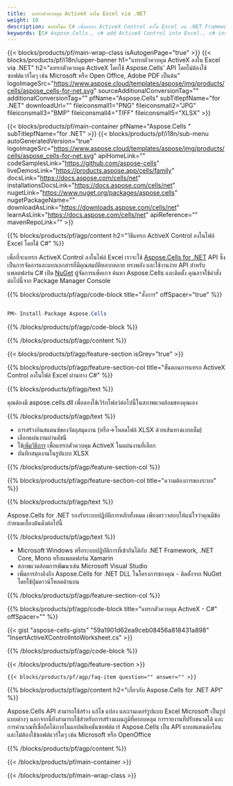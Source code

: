```yaml
---
title:  แทรกตัวควบคุม ActiveX ลงใน Excel via .NET
weight: 10
description: ซอร์สโค้ด C# เพื่อแทรก ActiveX Control ลงใน Excel บน .NET Framework, .NET Core, Mono หรือแพลตฟอร์ม Xamarin
keywords: [C# Aspose.Cells., c# add ActiveX Control into Excel., c# insert ActiveX Control into Excel., c# create ActiveX Control in Excel]
---
```

{{< blocks/products/pf/main-wrap-class isAutogenPage="true" >}}
{{< blocks/products/pf/i18n/upper-banner h1="แทรกตัวควบคุม ActiveX ลงใน Excel via .NET" h2="แทรกตัวควบคุม ActiveX โดยใช้ Aspose.Cells\' API โดยไม่ต้องใช้ซอฟต์แวร์ใดๆ เช่น Microsoft หรือ Open Office, Adobe PDF เป็นต้น" logoImageSrc="https://www.aspose.cloud/templates/aspose/img/products/cells/aspose_cells-for-net.svg" sourceAdditionalConversionTag="" additionalConversionTag="" pfName="Aspose.Cells" subTitlepfName="for .NET" downloadUrl="" fileiconsmall1="PNG" fileiconsmall2="JPG" fileiconsmall3="BMP" fileiconsmall4="TIFF" fileiconsmall5="XLSX" >}}

{{< blocks/products/pf/main-container pfName="Aspose.Cells " subTitlepfName="for .NET" >}}
{{< blocks/products/pf/i18n/sub-menu autoGeneratedVersion="true" logoImageSrc="https://www.aspose.cloud/templates/aspose/img/products/cells/aspose_cells-for-net.svg" apiHomeLink="" codeSamplesLink="https://github.com/aspose-cells" liveDemosLink="https://products.aspose.app/cells/family" docsLink="https://docs.aspose.com/cells/net" installationsDocsLink="https://docs.aspose.com/cells/net" nugetLink="https://www.nuget.org/packages/aspose.cells" nugetPackageName="" downloadAsLink="https://downloads.aspose.com/cells/net" learnAsLink="https://docs.aspose.com/cells/net" apiReference="" mavenRepoLink="" >}}

{{% blocks/products/pf/agp/content h2="วิธีแทรก ActiveX Control ลงในไฟล์ Excel โดยใช้ C#" %}}

 เพื่อที่จะแทรก ActiveX Control ลงในไฟล์ Excel เราจะใช้
 [Aspose.Cells for .NET](https://products.aspose.com/cells/net) 
 API ซึ่งเป็นการจัดการและแยกเอกสารที่มีคุณสมบัติหลากหลาย ทรงพลัง และใช้งานง่าย API สำหรับแพลตฟอร์ม C# เปิด
 [NuGet](https://www.nuget.org/packages/aspose.cells) 
 ผู้จัดการแพ็คเกจ ค้นหา
 Aspose.Cells 
 และติดตั้ง คุณอาจใช้คำสั่งต่อไปนี้จาก Package Manager Console

{{% blocks/products/pf/agp/code-block title="สั่งการ" offSpacer="true" %}}

```cs

PM> Install-Package Aspose.Cells

```

{{% /blocks/products/pf/agp/code-block %}}

{{% /blocks/products/pf/agp/content %}}

{{< blocks/products/pf/agp/feature-section isGrey="true" >}}

{{% blocks/products/pf/agp/feature-section-col title="ขั้นตอนการแทรก ActiveX Control ลงในไฟล์ Excel ผ่านทาง C#" %}}

{{% blocks/products/pf/agp/text %}}

คุณต้องมี aspose.cells.dll เพื่อลองใช้เวิร์กโฟลว์ต่อไปนี้ในสภาพแวดล้อมของคุณเอง

{{% /blocks/products/pf/agp/text %}}

+ การสร้างอินสแตนซ์ของวัตถุสมุดงาน (หรือ->โหลดไฟล์ XLSX ด้วยเส้นทางแบบเต็ม)
+ เลือกแผ่นงานผ่านดัชนี
 + ใช้[เพิ่มวิธีการ](https://reference.aspose.com/cells/net/aspose.cells.drawing/shapecollection/methods/addActiveXControl) เพื่อแทรกตัวควบคุม ActiveX ในแผ่นงานที่เลือก
+ บันทึกสมุดงานในรูปแบบ XLSX

{{% /blocks/products/pf/agp/feature-section-col %}}

{{% blocks/products/pf/agp/feature-section-col title="ความต้องการของระบบ" %}}

{{% blocks/products/pf/agp/text %}}

 Aspose.Cells for .NET รองรับระบบปฏิบัติการหลักทั้งหมด เพียงตรวจสอบให้แน่ใจว่าคุณมีข้อกำหนดเบื้องต้นดังต่อไปนี้

{{% /blocks/products/pf/agp/text %}}

-  Microsoft Windows หรือระบบปฏิบัติการที่เข้ากันได้กับ .NET Framework, .NET Core, Mono หรือแพลตฟอร์ม Xamarin
-  สภาพแวดล้อมการพัฒนาเช่น Microsoft Visual Studio
-  เพิ่มการอ้างอิงถึง Aspose.Cells for .NET DLL ในโครงการของคุณ - ติดตั้งจาก NuGet โดยใช้ปุ่มดาวน์โหลดด้านบน

{{% /blocks/products/pf/agp/feature-section-col %}}

{{% blocks/products/pf/agp/code-block title="แทรกตัวควบคุม ActiveX - C#" offSpacer="" %}}

{{< gist "aspose-cells-gists" "59a1901d62ea9ceb08456a818431a898" "InsertActiveXControlIntoWorksheet.cs" >}}

{{% /blocks/products/pf/agp/code-block %}}

{{< /blocks/products/pf/agp/feature-section >}}

    {{< blocks/products/pf/agp/faq-item question="" answer="" >}}
 

<!-- aboutfile Starts -->

{{% blocks/products/pf/agp/content h2="เกี่ยวกับ Aspose.Cells for .NET API" %}}

Aspose.Cells API สามารถใช้สร้าง แก้ไข แปลง และเรนเดอร์รูปแบบ Excel Microsoft เป็นรูปแบบต่างๆ นอกจากนี้ยังสามารถใช้สำหรับการสร้างแผนภูมิที่ครอบคลุม การรายงานที่ปรับขนาดได้ และการคำนวณที่เชื่อถือได้ภายในแอปพลิเคชันซอฟต์แวร์ Aspose.Cells เป็น API แบบสแตนด์อโลน และไม่ต้องใช้ซอฟต์แวร์ใดๆ เช่น Microsoft หรือ OpenOffice

{{% /blocks/products/pf/agp/content %}}



<!-- aboutfile Ends -->
<!--
{{< blocks/products/pf/agp/other-supported-section title="Other Supported Splitting Formats" subTitle="Using C#, One can also split large file into chunks of many other file formats including." >}}

{{< blocks/products/pf/agp/other-supported-section-item href="https://products.aspose.com/cells/net/splitter/ods/" name="ODS" description="OpenDocument Spreadsheet File" >}}
{{< blocks/products/pf/agp/other-supported-section-item href="https://products.aspose.com/cells/net/splitter/xls/" name="XLS" description="Excel Binary Format" >}}
{{< blocks/products/pf/agp/other-supported-section-item href="https://products.aspose.com/cells/net/splitter/xlsb/" name="XLSB" description="Binary Excel Workbook File" >}}
{{< blocks/products/pf/agp/other-supported-section-item href="https://products.aspose.com/cells/net/splitter/xlsm/" name="XLSM" description="Spreadsheet File" >}}

{{< /blocks/products/pf/agp/other-supported-section >}}

-->

{{< /blocks/products/pf/main-container >}}
    
{{< /blocks/products/pf/main-wrap-class >}}
